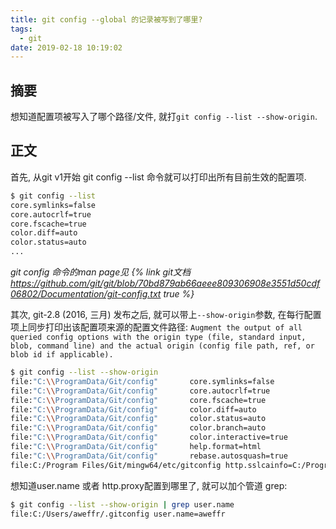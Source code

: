 ```yaml
---
title: git config --global 的记录被写到了哪里?
tags:
  - git
date: 2019-02-18 10:19:02
---
```



## 摘要
想知道配置项被写入了哪个路径/文件, 就打`git config --list --show-origin`.

<!--more-->

## 正文

首先, 从git v1开始 git config --list 命令就可以打印出所有目前生效的配置项.

```bash
$ git config --list
core.symlinks=false
core.autocrlf=true
core.fscache=true
color.diff=auto
color.status=auto
...
```

*git config 命令的man page见 {% link git文档 https://github.com/git/git/blob/70bd879ab66aeee809306908e3551d50cdf06802/Documentation/git-config.txt true %}*

其次, git-2.8 (2016, 三月) 发布之后, 就可以带上`--show-origin`参数, 在每行配置项上同步打印出该配置项来源的配置文件路径:
`Augment the output of all queried config options with the origin type (file, standard input, blob, command line) and the actual origin (config file path, ref, or blob id if applicable).`

```bash
$ git config --list --show-origin
file:"C:\\ProgramData/Git/config"       core.symlinks=false
file:"C:\\ProgramData/Git/config"       core.autocrlf=true
file:"C:\\ProgramData/Git/config"       core.fscache=true
file:"C:\\ProgramData/Git/config"       color.diff=auto
file:"C:\\ProgramData/Git/config"       color.status=auto
file:"C:\\ProgramData/Git/config"       color.branch=auto
file:"C:\\ProgramData/Git/config"       color.interactive=true
file:"C:\\ProgramData/Git/config"       help.format=html
file:"C:\\ProgramData/Git/config"       rebase.autosquash=true
file:C:/Program Files/Git/mingw64/etc/gitconfig http.sslcainfo=C:/Program Files/Git/mingw64/ssl/certs/ca-bundle.crt
```

想知道user.name 或者 http.proxy配置到哪里了, 就可以加个管道 grep:

```bash
$ git config --list --show-origin | grep user.name
file:C:/Users/aweffr/.gitconfig user.name=aweffr
```

